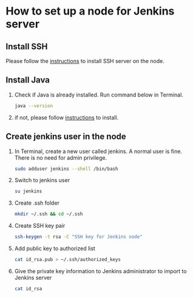 # How to set up a node for Jenkins server

## Install SSH

Please follow the [instructions](https://linuxhint.com/enable-ssh-linux-mint/) to install SSH server on the node.  

## Install Java

1. Check if Java is already installed. Run command below in Terminal.

    ```bash
    java --version
    ```

1. if not, please follow [instructions](https://www.jenkins.io/doc/book/installing/linux/#installation-of-java) to install.

## Create jenkins user in the node  

1. In Terminal, create a new user called jenkins. A normal user is fine. There is no need for admin privilege.  

    ```bash
    sudo adduser jenkins --shell /bin/bash
    ```

1. Switch to jenkins user

    ```bash
    su jenkins
    ```

1. Create .ssh folder

    ```bash
    mkdir ~/.ssh && cd ~/.ssh
    ```

1. Create SSH key pair

    ```bash
    ssh-keygen -t rsa -C "SSH key for Jenkins node"
    ```

1. Add public key to authorized list

    ```bash
    cat id_rsa.pub > ~/.ssh/authorized_keys
    ```

1. Give the private key information to Jenkins administrator to import to Jenkins server

    ```bash
    cat id_rsa
    ```

